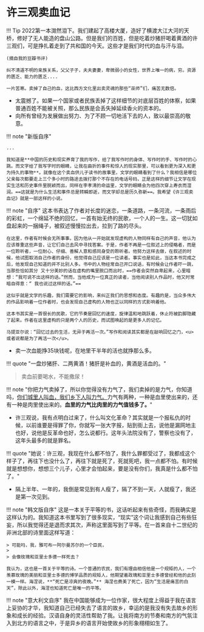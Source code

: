 # 许三观卖血记

!!! Tip
    2022第一本潸然泪下。我们建起了高楼大厦，造好了横渡大江大河的天桥，修好了无人能造的盘山公路。但是我们的百姓，但是吃着炒猪肝喝着黄酒的许三观们，可是挣扎着走到了共和国的今天。这些才是我们时代的血与汗与泪。

    (摘自我的豆瓣书评)

    纠不清道不明的亲族关系，父父子子，夫夫妻妻，卑微弱小的女性，世界上唯一的病，穷。资源的匮乏、能力的匮乏....

    一片苦寒。卖掉了自己的血，这比西方文化里出卖灵魂的那些“巫师”们，痛苦无数倍。


- 太震撼了。如果一个国家或者民族丢掉了这样细节的对底层百姓的体察，如果普通百姓不能被关照，那么民族是会丢失掉延续香火的资本的。
- 向所有曾经为发展做出努力、为了不顾一切地活下去的人，致以最崇高的敬意。


!!! note "新版自序"

    ...

    我知道是**中国的历史和现实养育了我的写作，给了我写作时的身体、写作时的手、写作时的心跳。而文字给了我写字时的眼睛，让我在曲折的事件和惊人的现实那里，可以看到更为深入和更为持久的事物**。就像在这个卖血供儿子读书的故事里，文学的眼睛看到了什么？我相信是哪位父亲每次都要走上三个多小时的路途去拨打那个不存在的电话号码，正是这样的细节让文学在现实生活和历史事件里脱颖而出，同样在李孝清的命运里，文学的眼睛会为他四次穿上寿衣而湿润。==这就是为什么生活和事件总是转瞬即逝，而文学却总是历久弥新==。我希望《许三观卖血记》就是一部这样的小说。


!!! note "自序"
    这本书表达了作者对长度的迷恋，一条道路，一条河流，一条雨后的彩虹，一个绵延不绝的回忆，一首有始无终的民歌，一个人的一生。这一切犹如盘起来的一捆绳子，被叙述慢慢拉出去，拉到了路的尽头。

    在这里，作者有时候会无所事事。因为他从一开始就发现虚构的人物同样有自己的声音，他认为应该尊重这些声音，让它们自己去风中寻找答案。于是，作者不再是一位叙述上的侵略者，而是一位聆听者，一位耐心、仔细、善解人意和感同身受的聆听者。他努力这样去做，在叙述的时候，他试图取消自己作者的身份，他觉得自己应该是一位读者。事实也是如此，当这本书完成之后，他发现自己知道的并不比别人多。书中的人物经常自己开口说话，有时候会让作者吓一跳，当那些恰如其分 又十分美妙的话在虛构的嘴里脱口而出时，==作者会突然自卑起来，心里暗想：“我可说不出这样的话。”然而，当他成为一位真正的读者，当他阅读别人作品时，他又时常暗自得意：“ 我也说过这样的话。”==
    
    这似乎就是文学的乐趣，我们需要它的影响，来纠正我们的思想和态度。有趣的是，当众多伟大的作品影响着一位作者时，也会发现自己虚构的人物也正以同样的方式影响着他。

    这本书其实是一首很长的民歌，它的节奏是回忆的速度，旋律温和地跳跃着，休止符被韵脚隐藏了起来。作者在这里虚构的只是两个人的历史，而试图唤起的是更多人的记忆。
    
    马提亚尔说：“回忆过去的生活，无异于再活一次。”写作和阅读其实都是在敲响回忆之门，<u>或者说都是为了再活一次</u>。



- 卖一次血能挣35块钱呢，在地里干半年的活也就挣那么多。

!!! quote "一盘炒猪肝、二两黄酒！猪肝是补血的，黄酒是活血的。"

> 卖血前要喝水，不能撒尿！

!!! note "你把力气卖掉了，所以你觉得没有力气了，我们卖掉的是力气，你知道吗，<u>你们城里人叫血，我们乡下人叫力气。</u>力气有两种，一种是血里使出来的，还有一种是肉里使出来的。**血里的力气比肉里的力气值钱多了。**"

- 许三观说，我有点明白过来了，什么叫文化革命？其实就是一个报私仇的时候，以前谁要是得罪了你，你就写一张大字报，贴到街上去，说他是漏网地主也好，说他是反革命也好，怎么说都行。这年头法院没有了，警察也没有了，这年头最多的就是罪名。

!!! quote "她说：许三观，我现在什么都不怕了，我什么罪都受过了，我都成这个样子了，再往下也没什么了，再往下就是死了，死就死吧，我一点都不怕。有时候就是想想你，想想三个儿子，心里才会怕起来，要是没有你们，我真是什么都不怕了。"



- 隔上半年、一年的，我倒是常见到有人瘦了，隔了不到一天，人就瘦了，我还是第一次见到。

!!! note "韩文版自序"
    这是一本关于平等的书，这话听起来有些奇怪，而我确实是这样认为的。我知道这本书里写到了很多现实，“现实”这个词让我感到自己有些狂妄，所以我觉得还是退而求其次，声称这里面写到了平等。在一首来自十二世纪的非洲北部的诗里面这样写道：
    
    > 可能吗，我，雅可布一阿尔曼苏尔的一个臣民，
    > 
    > 会像玫瑰和亚里士多德一样死去？
    
    我认为，这也是一首关于平等的诗。一个普通的农民，我们有理由相信他是一个规矩的人，一个羡慕玫瑰的美丽和亚里士多德的博学品质的规矩人，他期望着政瑰和亚里士多德曾经和他的此刻一模一样。海涅说，**“死亡是凉爽的夜晚。”** 海涅也费美了死亡，因为“生活是痛苦的白天”，除此以外，海涅也知道死亡是唯一的平等。

!!! note "意大利文自序"
    我在中国能够成为一位作家，很大程度上得益于我在语言上妥协的才华，我知道自己已经失去了语言的故乡，幸运的是我没有失去故乡的形象和成长的经验。汉语自身的灵活性帮助了我。让我将南方的节奏和南方的气氛注入到北方的语言之中，于是异乡的语言开始使故乡的形象栩栩如生了。